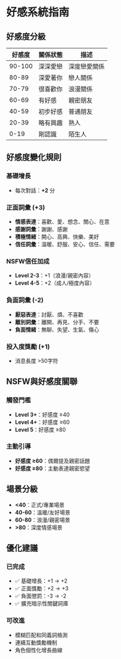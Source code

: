 # 好感系統指南

## 好感度分級

| 好感度 | 關係狀態 | 描述 |
|-------|---------|------|
| 90-100 | 深深愛戀 | 深度戀愛關係 |
| 80-89 | 深愛著你 | 戀人關係 |
| 70-79 | 很喜歡你 | 浪漫關係 |
| 60-69 | 有好感 | 親密朋友 |
| 40-59 | 初步好感 | 普通朋友 |
| 20-39 | 略有興趣 | 熟人 |
| 0-19 | 剛認識 | 陌生人 |

## 好感度變化規則

### 基礎增長
- 每次對話：**+2** 分

### 正面詞彙 (+3)
- **情感表達**：喜歡、愛、想念、關心、在意
- **感謝詞彙**：謝謝、感謝
- **積極情緒**：開心、高興、快樂、美好
- **信任詞彙**：溫暖、舒服、安心、信任、需要

### NSFW信任加成
- **Level 2-3**：+1（浪漫/親密內容）
- **Level 4-5**：+2（成人/極度內容）

### 負面詞彙 (-2)
- **厭惡表達**：討厭、煩、不喜歡
- **離別詞彙**：離開、再見、分手、不要
- **負面情緒**：無聊、失望、生氣、傷心

### 投入度獎勵 (+1)
- 消息長度 >50字符

## NSFW與好感度關聯

### 觸發門檻
- **Level 3+**：好感度 ≥40
- **Level 4+**：好感度 ≥60  
- **Level 5**：好感度 ≥80

### 主動引導
- **好感度 ≥60**：偶爾提及親密話題
- **好感度 ≥80**：主動表達親密慾望

## 場景分級
- **<40**：正式/專業場景
- **40-60**：溫暖/友好場景
- **60-80**：浪漫/親密場景
- **>80**：深度情感場景

## 優化建議

### 已完成
- ✅ 基礎增長：+1 → +2
- ✅ 正面獎勵：+2 → +3  
- ✅ 負面懲罰：-3 → -2
- ✅ 擴充暗示性關鍵詞庫

### 可改進
- 模糊匹配和同義詞檢測
- 連續互動獎勵機制
- 角色個性化增長曲線